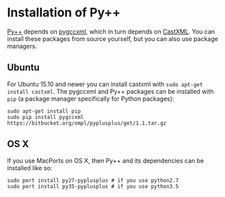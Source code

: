 # Installation of Py++

[Py++](https://bitbucket.org/ompl/pyplusplus) depends on [pygccxml](https://github.com/gccxml/pygccxml), which in turn depends on [CastXML](https://github.com/CastXML/CastXML). You can install these packages from source yourself, but you can also use package managers.

## Ubuntu

For Ubuntu 15.10 and newer you can install castxml with `sudo apt-get install castxml`. The pygccxml and Py++ packages can be installed with `pip` (a package manager specifically for Python packages):

    sudo apt-get install pip
    sudo pip install pygccxml https://bitbucket.org/ompl/pyplusplus/get/1.1.tar.gz

## OS X

If you use MacPorts on OS X, then Py++ and its dependencies can be installed like so:

    sudo port install py27-pyplusplus # if you use python2.7
    sudo port install py35-pyplusplus # if you use python3.5
